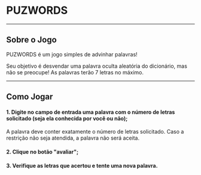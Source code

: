 # PUZWORDS

---

## Sobre o Jogo  
PUZWORDS é um jogo simples de advinhar palavras!

Seu objetivo é desvendar uma palavra oculta aleatória do dicionário, mas não se preocupe! As palavras terão 7 letras no máximo.

---

## Como Jogar
#### 1. Digite no campo de entrada uma palavra com o número de letras solicitado (seja ela conhecida por você ou não);  
   A palavra deve conter exatamente o número de letras solicitado. Caso a restrição não seja atendida, a palavra não será aceita.  
#### 2. Clique no botão "avaliar";
#### 3. Verifique as letras que acertou e tente uma nova palavra.